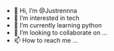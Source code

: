 - 👋 Hi, I’m @Justrennna
- 👀 I’m interested in tech
- 🌱 I’m currently learning python
- 💞️ I’m looking to collaborate on ...
- 📫 How to reach me ...

<!---
Justrennna/Justrennna is a ✨ special ✨ repository because its `README.md` (this file) appears on your GitHub profile.
You can click the Preview link to take a look at your changes.
--->
